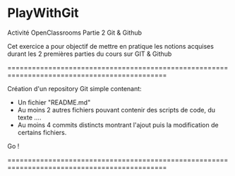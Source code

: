 # PlayWithGit

Activité OpenClassrooms Partie 2 Git &amp; Github

Cet exercice a pour objectif de mettre en pratique les notions acquises durant les 2 premières parties du cours sur GIT & Github

=============================================================================================

Création d'un repository Git simple contenant:

   - Un fichier "README.md" 
   - Au moins 2 autres fichiers pouvant contenir des scripts de code, du texte ....
   - Au moins 4 commits distincts montrant l'ajout puis la modification de certains fichiers.


   Go !

=============================================================================================



